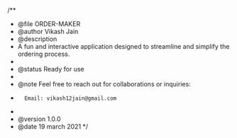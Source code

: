 /**
 * @file ORDER-MAKER
 * @author Vikash Jain
 * @description 
 * A fun and interactive application designed to streamline and simplify the ordering process.
 * 
 * @status Ready for use
 * 
 * @note Feel free to reach out for collaborations or inquiries:
 *       Email: vikash12jain@gmail.com
 * 
 * @version 1.0.0
 * @date 19 march 2021
 */
